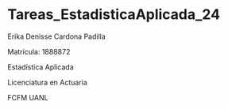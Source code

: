 # Tareas_EstadisticaAplicada_24

Erika Denisse Cardona Padilla

Matrícula: 1888872

Estadística Aplicada

Licenciatura en Actuaria

FCFM UANL
